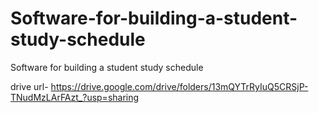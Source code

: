 # Software-for-building-a-student-study-schedule
Software for building a student study schedule

drive url-
https://drive.google.com/drive/folders/13mQYTrRyIuQ5CRSjP-TNudMzLArFAzt_?usp=sharing

